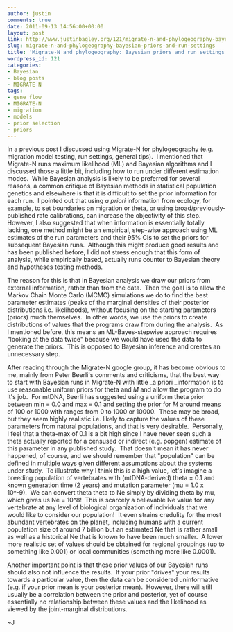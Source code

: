 ```yaml
---
author: justin
comments: true
date: 2011-09-13 14:56:00+00:00
layout: post
link: http://www.justinbagley.org/121/migrate-n-and-phylogeography-bayesian-priors-and-run-settings
slug: migrate-n-and-phylogeography-bayesian-priors-and-run-settings
title: 'Migrate-N and phylogeography: Bayesian priors and run settings'
wordpress_id: 121
categories:
- Bayesian
- blog posts
- MIGRATE-N
tags:
- gene flow
- MIGRATE-N
- migration
- models
- prior selection
- priors
---
```


In a previous post I discussed using Migrate-N for phylogeography (e.g. migration model testing, run settings, general tips).  I mentioned that Migrate-N runs maximum likelihood (ML) and Bayesian algorithms and I discussed those a little bit, including how to run under different estimation modes.  While Bayesian analysis is likely to be preferred for several reasons, a common critique of Bayesian methods in statistical population genetics and elsewhere is that it is difficult to set the prior information for each run.  I pointed out that using _a priori_ information from ecology, for example, to set boundaries on migration or theta, or using broad/previously-published rate calibrations, can increase the objectivity of this step.  However, I also suggested that when information is essentially totally lacking, one method might be an empirical, step-wise approach using ML estimates of the run parameters and their 95% CIs to set the priors for subsequent Bayesian runs.  Although this might produce good results and has been published before, I did not stress enough that this form of analysis, while empirically based, actually runs counter to Bayesian theory and hypotheses testing methods.  
  
The reason for this is that in Bayesian analysis we draw our priors from external information, rather than from the data.  Then the goal is to allow the Markov Chain Monte Carlo (MCMC) simulations we do to find the best parameter estimates (peaks of the marginal densities of their posterior distributions i.e. likelihoods), without focusing on the starting parameters (priors) much themselves.  In other words, we use the priors to create distributions of values that the programs draw from during the analysis.  As I mentioned before, this means an ML-Bayes-stepwise approach requires "looking at the data twice" because we would have used the data to generate the priors.  This is opposed to Bayesian inference and creates an unnecessary step.  
  
After reading through the Migrate-N google group, it has become obvious to me, mainly from Peter Beerli's comments and criticisms, that the best way to start with Bayesian runs in Migrate-N with little _a priori _information is to use reasonable uniform priors for theta and _M_ and allow the program to do it's job.  For mtDNA, Beerli has suggested using a uniform theta prior between min = 0.0 and max = 0.1 and setting the prior for _M_ around means of 100 or 1000 with ranges from 0 to 1000 or 10000.  These may be broad, but they seem highly realistic i.e. likely to capture the values of these parameters from natural populations, and that is very desirable.  Personally, I feel that a theta-max of 0.1 is a bit high since I have never seen such a theta actually reported for a censused or indirect (e.g. popgen) estimate of this parameter in any published study.  That doesn't mean it has never happened, of course, and we should remember that "population" can be defined in multiple ways given different assumptions about the systems under study.  To illustrate why I think this is a high value, let's imagine a breeding population of vertebrates with (mtDNA-derived) theta = 0.1 and known generation time (2 years) and mutation parameter (mu = 1.0 x 10^-9).  We can convert theta theta to Ne simply by dividing theta by mu, which gives us Ne = 10^8!  This is scarcely a believable Ne value for any vertebrate at any level of biological organization of individuals that we would like to consider our population!  It even strains credulity for the most abundant vertebrates on the planet, including humans with a current population size of around 7 billion but an estimated Ne that is rather small as well as a historical Ne that is known to have been much smaller.  A lower more realistic set of values should be obtained for regional groupings (up to something like 0.001) or local communities (something more like 0.0001).  
  
Another important point is that these prior values of our Bayesian runs should also not influence the results.  If your prior "drives" your results towards a particular value, then the data can be considered uninformative (e.g. if your prior mean is your posterior mean).  However, there will still usually be a correlation between the prior and posterior, yet of course essentially no relationship between these values and the likelihood as viewed by the joint-marginal distributions.

~J
